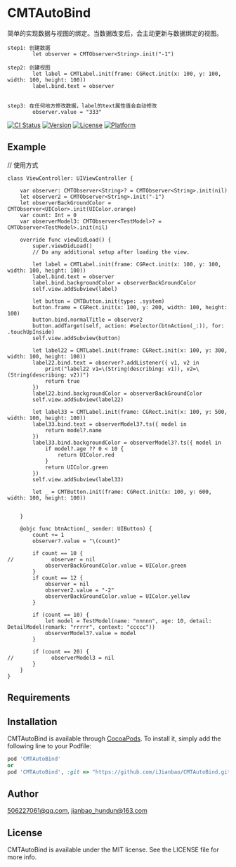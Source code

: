 # CMTAutoBind
简单的实现数据与视图的绑定。当数据改变后，会主动更新与数据绑定的视图。
```
step1: 创建数据 
        let observer = CMTObserver<String>.init("-1")
        
step2: 创建视图 
        let label = CMTLabel.init(frame: CGRect.init(x: 100, y: 100, width: 100, height: 100))
        label.bind.text = observer
        
        
step3: 在任何地方修改数据，label的text属性值会自动修改
        observer.value = "333"
``` 

[![CI Status](https://img.shields.io/travis/506227061@qq.com/CMTAutoBind.svg?style=flat)](https://travis-ci.org/506227061@qq.com/CMTAutoBind)
[![Version](https://img.shields.io/cocoapods/v/CMTAutoBind.svg?style=flat)](https://cocoapods.org/pods/CMTAutoBind)
[![License](https://img.shields.io/cocoapods/l/CMTAutoBind.svg?style=flat)](https://cocoapods.org/pods/CMTAutoBind)
[![Platform](https://img.shields.io/cocoapods/p/CMTAutoBind.svg?style=flat)](https://cocoapods.org/pods/CMTAutoBind)

## Example

// 使用方式
```
class ViewController: UIViewController {
    
    var observer: CMTObserver<String>? = CMTObserver<String>.init(nil)
    let observer2 = CMTObserver<String>.init("-1")
    let observerBackGroundColor = CMTObserver<UIColor>.init(UIColor.orange)
    var count: Int = 0
    var observerModel3: CMTObserver<TestModel>? = CMTObserver<TestModel>.init(nil)

    override func viewDidLoad() {
        super.viewDidLoad()
        // Do any additional setup after loading the view.
        
        let label = CMTLabel.init(frame: CGRect.init(x: 100, y: 100, width: 100, height: 100))
        label.bind.text = observer
        label.bind.backgroundColor = observerBackGroundColor
        self.view.addSubview(label)
        
        let button = CMTButton.init(type: .system)
        button.frame = CGRect.init(x: 100, y: 200, width: 100, height: 100)
        button.bind.normalTitle = observer2
        button.addTarget(self, action: #selector(btnAction(_:)), for: .touchUpInside)
        self.view.addSubview(button)
        
        let label22 = CMTLabel.init(frame: CGRect.init(x: 100, y: 300, width: 100, height: 100))
        label22.bind.text = observer?.addListener({ v1, v2 in
            print("label22 v1=\(String(describing: v1)), v2=\(String(describing: v2))")
            return true
        })
        label22.bind.backgroundColor = observerBackGroundColor
        self.view.addSubview(label22)
        
        let label33 = CMTLabel.init(frame: CGRect.init(x: 100, y: 500, width: 100, height: 100))
        label33.bind.text = observerModel3?.ts({ model in
            return model?.name
        })
        label33.bind.backgroundColor = observerModel3?.ts({ model in
            if model?.age ?? 0 < 10 {
                return UIColor.red
            }
            return UIColor.green
        })
        self.view.addSubview(label33)
        
        let _ = CMTButton.init(frame: CGRect.init(x: 100, y: 600, width: 100, height: 100))
        
       
    }

    @objc func btnAction(_ sender: UIButton) {
        count += 1
        observer?.value = "\(count)"
        
        if count == 10 {
//            observer = nil
            observerBackGroundColor.value = UIColor.green
        }
        if count == 12 {
            observer = nil
            observer2.value = "-2"
            observerBackGroundColor.value = UIColor.yellow
        }
        
        if (count == 10) {
            let model = TestModel(name: "nnnnn", age: 10, detail: DetailModel(remark: "rrrrr", context: "ccccc"))
            observerModel3?.value = model
        }
        
        if (count == 20) {
//            observerModel3 = nil
        }
    }
}
```

## Requirements

## Installation

CMTAutoBind is available through [CocoaPods](https://cocoapods.org). To install
it, simply add the following line to your Podfile:

```ruby
pod 'CMTAutoBind'
or
pod 'CMTAutoBind', :git => "https://github.com/iJianbao/CMTAutoBind.git"
```

## Author

506227061@qq.com, jianbao_hundun@163.com

## License

CMTAutoBind is available under the MIT license. See the LICENSE file for more info.

